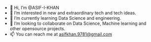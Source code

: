 - 👋 Hi, I’m @ASIF-I-KHAN
- 👀 I’m interested in new and extraordinary tech and tech ideas.
- 🌱 I’m currently learning Data Science and engineering.
- 💞️ I’m looking to collaborate on Data Science, Machine learning and other opensource projects.
- 📫 You can reach me at asifkhan.9781@gmail.com

<!---
ASIF-I-KHAN/ASIF-I-KHAN is a ✨ special ✨ repository because its `README.md` (this file) appears on your GitHub profile.
You can click the Preview link to take a look at your changes.
--->
